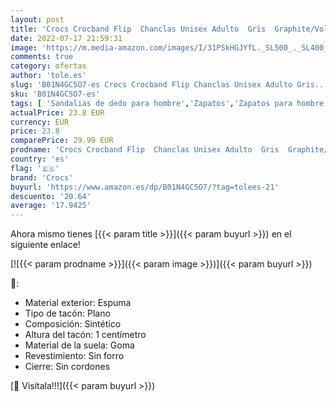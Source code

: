 ```yaml
---
layout: post
title: 'Crocs Crocband Flip  Chanclas Unisex Adulto  Gris  Graphite/Volt Green   39/40 EU'
date: 2022-07-17 21:59:31
image: 'https://m.media-amazon.com/images/I/31PSkHGJYfL._SL500_._SL400_.jpg'
comments: true
category: ofertas
author: 'tole.es'
slug: 'B01N4GC5O7-es Crocs Crocband Flip Chanclas Unisex Adulto Gris...'
sku: 'B01N4GC5O7-es'
tags: [ 'Sandalias de dedo para hombre','Zapatos','Zapatos para hombre','Zapatos y complementos','chanclas','crocs','🇪🇸', ]
actualPrice: 23.8 EUR
currency: EUR
price: 23.8
comparePrice: 29.99 EUR
prodname: 'Crocs Crocband Flip  Chanclas Unisex Adulto  Gris  Graphite/Volt Green   39/40 EU'
country: 'es'
flag: '🇪🇸'
brand: 'Crocs'
buyurl: 'https://www.amazon.es/dp/B01N4GC5O7/?tag=tolees-21'
descuento: '20.64'
average: '17.9425'
---
```


Ahora mismo tienes [{{< param title >}}]({{< param buyurl >}}) en el siguiente enlace!

[![{{< param prodname >}}]({{< param image >}})]({{< param buyurl >}})

🔎:

- Material exterior: Espuma
- Tipo de tacón: Plano
- Composición: Sintético
- Altura del tacón: 1 centímetro
- Material de la suela: Goma
- Revestimiento: Sin forro
- Cierre: Sin cordones

[🛒 Visítala!!!]({{< param buyurl >}})
